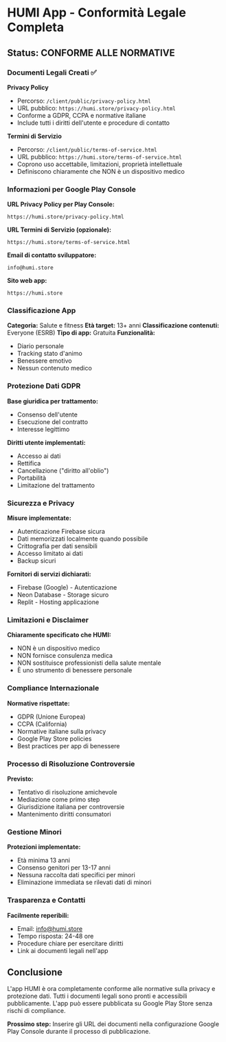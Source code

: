 # HUMI App - Conformità Legale Completa

## Status: CONFORME ALLE NORMATIVE

### Documenti Legali Creati ✅

**Privacy Policy**
- Percorso: `/client/public/privacy-policy.html`
- URL pubblico: `https://humi.store/privacy-policy.html`
- Conforme a GDPR, CCPA e normative italiane
- Include tutti i diritti dell'utente e procedure di contatto

**Termini di Servizio**
- Percorso: `/client/public/terms-of-service.html`
- URL pubblico: `https://humi.store/terms-of-service.html`
- Coprono uso accettabile, limitazioni, proprietà intellettuale
- Definiscono chiaramente che NON è un dispositivo medico

### Informazioni per Google Play Console

**URL Privacy Policy per Play Console:**
```
https://humi.store/privacy-policy.html
```

**URL Termini di Servizio (opzionale):**
```
https://humi.store/terms-of-service.html
```

**Email di contatto sviluppatore:**
```
info@humi.store
```

**Sito web app:**
```
https://humi.store
```

### Classificazione App

**Categoria:** Salute e fitness
**Età target:** 13+ anni
**Classificazione contenuti:** Everyone (ESRB)
**Tipo di app:** Gratuita
**Funzionalità:** 
- Diario personale
- Tracking stato d'animo
- Benessere emotivo
- Nessun contenuto medico

### Protezione Dati GDPR

**Base giuridica per trattamento:**
- Consenso dell'utente
- Esecuzione del contratto
- Interesse legittimo

**Diritti utente implementati:**
- Accesso ai dati
- Rettifica
- Cancellazione ("diritto all'oblio")
- Portabilità
- Limitazione del trattamento

### Sicurezza e Privacy

**Misure implementate:**
- Autenticazione Firebase sicura
- Dati memorizzati localmente quando possibile
- Crittografia per dati sensibili
- Accesso limitato ai dati
- Backup sicuri

**Fornitori di servizi dichiarati:**
- Firebase (Google) - Autenticazione
- Neon Database - Storage sicuro
- Replit - Hosting applicazione

### Limitazioni e Disclaimer

**Chiaramente specificato che HUMI:**
- NON è un dispositivo medico
- NON fornisce consulenza medica
- NON sostituisce professionisti della salute mentale
- È uno strumento di benessere personale

### Compliance Internazionale

**Normative rispettate:**
- GDPR (Unione Europea)
- CCPA (California)
- Normative italiane sulla privacy
- Google Play Store policies
- Best practices per app di benessere

### Processo di Risoluzione Controversie

**Previsto:**
- Tentativo di risoluzione amichevole
- Mediazione come primo step
- Giurisdizione italiana per controversie
- Mantenimento diritti consumatori

### Gestione Minori

**Protezioni implementate:**
- Età minima 13 anni
- Consenso genitori per 13-17 anni
- Nessuna raccolta dati specifici per minori
- Eliminazione immediata se rilevati dati di minori

### Trasparenza e Contatti

**Facilmente reperibili:**
- Email: info@humi.store
- Tempo risposta: 24-48 ore
- Procedure chiare per esercitare diritti
- Link ai documenti legali nell'app

## Conclusione

L'app HUMI è ora completamente conforme alle normative sulla privacy e protezione dati. Tutti i documenti legali sono pronti e accessibili pubblicamente. L'app può essere pubblicata su Google Play Store senza rischi di compliance.

**Prossimo step:** Inserire gli URL dei documenti nella configurazione Google Play Console durante il processo di pubblicazione.